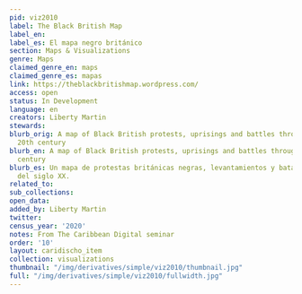 ```yaml
---
pid: viz2010
label: The Black British Map
label_en:
label_es: El mapa negro británico
section: Maps & Visualizations
genre: Maps
claimed_genre_en: maps
claimed_genre_es: mapas
link: https://theblackbritishmap.wordpress.com/
access: open
status: In Development
language: en
creators: Liberty Martin
stewards:
blurb_orig: A map of Black British protests, uprisings and battles throughout the
  20th century
blurb_en: A map of Black British protests, uprisings and battles throughout the 20th
  century
blurb_es: Un mapa de protestas británicas negras, levantamientos y batallas a lo largo
  del siglo XX.
related_to:
sub_collections:
open_data:
added_by: Liberty Martin
twitter:
census_year: '2020'
notes: From The Caribbean Digital seminar
order: '10'
layout: caridischo_item
collection: visualizations
thumbnail: "/img/derivatives/simple/viz2010/thumbnail.jpg"
full: "/img/derivatives/simple/viz2010/fullwidth.jpg"
---
```


